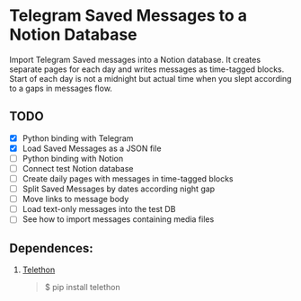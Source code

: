 # Telegram Saved Messages to a Notion Database

Import Telegram Saved messages into a Notion database. It creates separate pages for each day and writes messages as time-tagged blocks. Start of each day is not a midnight but actual time when you slept according to a gaps in messages flow.

## TODO
- [x] Python binding with Telegram
- [x] Load Saved Messages as a JSON file
- [ ] Python binding with Notion
- [ ] Connect test Notion database
- [ ] Create daily pages with messages in time-tagged blocks
- [ ] Split Saved Messages by dates according night gap
- [ ] Move links to message body
- [ ] Load text-only messages into the test DB
- [ ] See how to import messages containing media files

## Dependences:

1. [Telethon](https://github.com/LonamiWebs/Telethon)

	> $ pip install telethon


